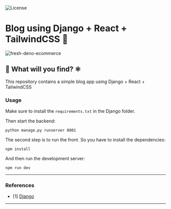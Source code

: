 ![License](https://img.shields.io/badge/Code%20License-MIT-blue.svg)

# Blog using Django + React + TailwindCSS :snake:

![fresh-deno-ecommerce](https://socialify.git.ci/luisbernardinello/fresh-deno-ecommerce/image?font=Bitter&language=1&name=1&owner=1&pattern=Signal&theme=Auto)

## :snake: What will you find? :atom_symbol:

This repository contains a simple blog app using Django + React + TailwindCSS

### Usage

Make sure to install the `requirements.txt` in the Django folder.

Then start the backend:

```
python manage.py runserver 8001

```

The second step is to run the front. So you have to install the dependencies:

```
npm install
```

And then run the development server:

```
npm run dev
```

---

### References

- [1] [Django](https://www.djangoproject.com/start/)

---
